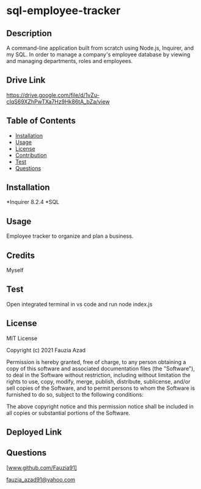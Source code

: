 # sql-employee-tracker

## Description

A command-line application built from scratch using Node.js, Inquirer, and my SQL. In order to manage a company's employee database by viewing and managing departments, roles and employees.

## Drive Link

https://drive.google.com/file/d/1vZu-cIqS69XZhPwTXa7Hz9Hk86tA_bZa/view

## Table of Contents 
- [Installation](#installation)
- [Usage](#usage)
- [License](#license)
- [Contribution](#Contribution)
- [Test](#test)
- [Questions](#questions)


## Installation
    
*Inquirer 8.2.4
*SQL

## Usage
    
Employee tracker to organize and plan a business.
      
## Credits

Myself

## Test

Open integrated terminal in vs code and run node index.js
    
## License
    
MIT License

Copyright (c) 2021 Fauzia Azad

Permission is hereby granted, free of charge, to any person obtaining a copy of this software and associated documentation files (the "Software"), to deal in the Software without restriction, including without limitation the rights to use, copy, modify, merge, publish, distribute, sublicense, and/or sell copies of the Software, and to permit persons to whom the Software is furnished to do so, subject to the following conditions:

The above copyright notice and this permission notice shall be included in all copies or substantial portions of the Software.


## Deployed Link


## Questions
[www.github.com/Fauzia91]

[fauzia_azad91@yahoo.com](fauzia_azad91@yahoo.com)

    
